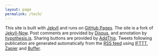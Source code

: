 ```yaml
---
layout: page
permalink: /tech/
---
```


This site is built with [Jekyll](https://jekyllrb.com/) and runs on [GitHub Pages](https://pages.github.com/). The site is a fork of [Jekyll-Now](http://www.jekyllnow.com/). Post comments are provided by [Disqus](https://disqus.com/), and annotation by [hypothesis.is](https://hypothes.is/). Sharing buttons are provided by [AddThis](http://www.addthis.com/). Tweets following publication are generated automatically from the [RSS feed](/feed.xml) using [IFTTT](https://ifttt.com/), [Zapier](https://zapier.com/) and [Buffer](https://buffer.com/).
